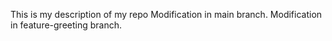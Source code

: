 This is my description of my repo
Modification in main branch.
Modification in feature-greeting branch.

